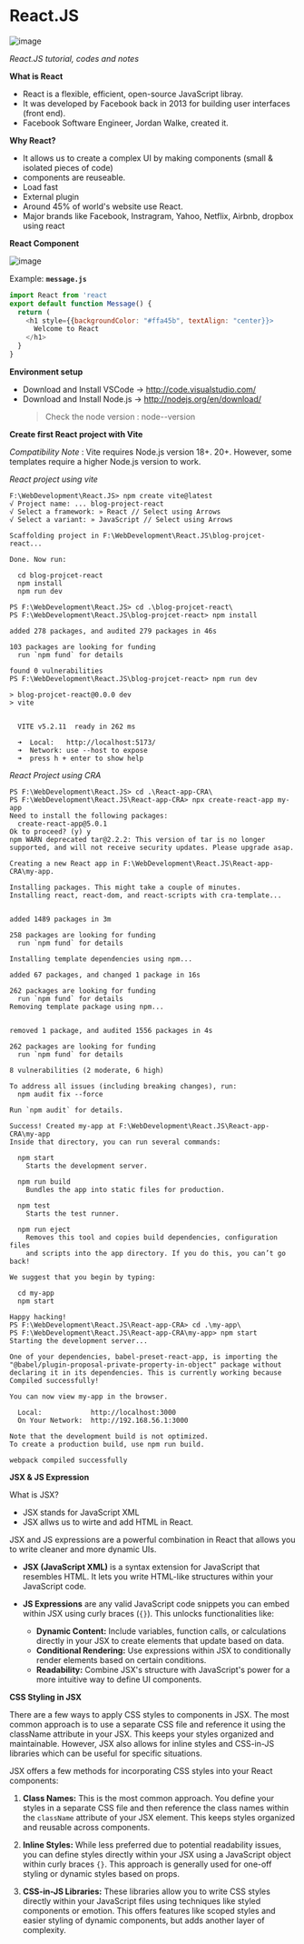 # React.JS

![image](https://github.com/sanu151/React.JS/assets/68671274/e5da8d31-081f-446d-95eb-31ae804fde35)

*React.JS tutorial, codes and notes*

**What is React**

* React is a flexible, efficient, open-source JavaScript libray.
* It was developed by Facebook back in 2013 for building user interfaces (front end).
* Facebook Software Engineer, Jordan Walke, created it.

**Why React?**
* It allows us to create a complex UI by making components (small & isolated pieces of code)
* components are reuseable.
* Load fast
* External plugin
* Around 45% of world's website use React.
* Major brands like Facebook, Instragram, Yahoo, Netflix, Airbnb, dropbox using react

**React Component**

![image](https://github.com/sanu151/React.JS/assets/68671274/bbb6b75f-4465-4d84-8b67-579ad84c9828)

Example: **`message.js`**
```JavaScript
import React from 'react
export default function Message() {
  return (
    <h1 style={{backgroundColor: "#ffa45b", textAlign: "center}}>
      Welcome to React
    </h1>
  }
}
```

**Environment setup**

* Download and Install VSCode -> http://code.visualstudio.com/
* Download and Install Node.js -> http://nodejs.org/en/download/
  > Check the node version : node--version

**Create first React project with Vite**

*Compatibility Note* : 
Vite requires Node.js version 18+. 20+. However, some templates require a higher Node.js version to work.

*React project using vite*
```
F:\WebDevelopment\React.JS> npm create vite@latest
√ Project name: ... blog-project-react
√ Select a framework: » React // Select using Arrows
√ Select a variant: » JavaScript // Select using Arrows

Scaffolding project in F:\WebDevelopment\React.JS\blog-projcet-react...

Done. Now run:

  cd blog-projcet-react
  npm install
  npm run dev

PS F:\WebDevelopment\React.JS> cd .\blog-projcet-react\
PS F:\WebDevelopment\React.JS\blog-projcet-react> npm install

added 278 packages, and audited 279 packages in 46s

103 packages are looking for funding
  run `npm fund` for details

found 0 vulnerabilities
PS F:\WebDevelopment\React.JS\blog-projcet-react> npm run dev

> blog-projcet-react@0.0.0 dev
> vite


  VITE v5.2.11  ready in 262 ms

  ➜  Local:   http://localhost:5173/
  ➜  Network: use --host to expose
  ➜  press h + enter to show help

```

*React Project using CRA*

```
PS F:\WebDevelopment\React.JS> cd .\React-app-CRA\
PS F:\WebDevelopment\React.JS\React-app-CRA> npx create-react-app my-app
Need to install the following packages:
  create-react-app@5.0.1
Ok to proceed? (y) y
npm WARN deprecated tar@2.2.2: This version of tar is no longer supported, and will not receive security updates. Please upgrade asap.

Creating a new React app in F:\WebDevelopment\React.JS\React-app-CRA\my-app.

Installing packages. This might take a couple of minutes.
Installing react, react-dom, and react-scripts with cra-template...


added 1489 packages in 3m

258 packages are looking for funding
  run `npm fund` for details

Installing template dependencies using npm...

added 67 packages, and changed 1 package in 16s

262 packages are looking for funding
  run `npm fund` for details
Removing template package using npm...


removed 1 package, and audited 1556 packages in 4s

262 packages are looking for funding
  run `npm fund` for details

8 vulnerabilities (2 moderate, 6 high)

To address all issues (including breaking changes), run:
  npm audit fix --force

Run `npm audit` for details.

Success! Created my-app at F:\WebDevelopment\React.JS\React-app-CRA\my-app
Inside that directory, you can run several commands:

  npm start
    Starts the development server.

  npm run build
    Bundles the app into static files for production.

  npm test
    Starts the test runner.

  npm run eject
    Removes this tool and copies build dependencies, configuration files
    and scripts into the app directory. If you do this, you can’t go back!

We suggest that you begin by typing:

  cd my-app
  npm start

Happy hacking!
PS F:\WebDevelopment\React.JS\React-app-CRA> cd .\my-app\   
PS F:\WebDevelopment\React.JS\React-app-CRA\my-app> npm start
Starting the development server...

One of your dependencies, babel-preset-react-app, is importing the
"@babel/plugin-proposal-private-property-in-object" package without
declaring it in its dependencies. This is currently working because
Compiled successfully!

You can now view my-app in the browser.

  Local:            http://localhost:3000
  On Your Network:  http://192.168.56.1:3000

Note that the development build is not optimized.
To create a production build, use npm run build.

webpack compiled successfully
```

**JSX & JS Expression**

What is JSX?

* JSX stands for JavaScript XML
* JSX allws us to wirte and add HTML in React.

JSX and JS expressions are a powerful combination in React that allows you to write cleaner and more dynamic UIs.

* **JSX (JavaScript XML)** is a syntax extension for JavaScript that resembles HTML. It lets you write HTML-like structures within your JavaScript code.

* **JS Expressions** are any valid JavaScript code snippets you can embed within JSX using curly braces (`{}`). This unlocks functionalities like:
  * **Dynamic Content:** Include variables, function calls, or calculations directly in your JSX to create elements that update based on data.
  * **Conditional Rendering:** Use expressions within JSX to conditionally render elements based on certain conditions.  
  * **Readability:**  Combine JSX's structure with JavaScript's power for a more intuitive way to define UI components.

**CSS Styling in JSX**

There are a few ways to apply CSS styles to components in JSX. The most common approach is to use a separate CSS file and reference it using the className attribute in your JSX. This keeps your styles organized and maintainable. However, JSX also allows for inline styles and CSS-in-JS libraries which can be useful for specific situations.

JSX offers a few methods for incorporating CSS styles into your React components:

1. **Class Names:** This is the most common approach. You define your styles in a separate CSS file and then reference the class names within the `className` attribute of your JSX element. This keeps styles organized and reusable across components.

2. **Inline Styles:** While less preferred due to potential readability issues, you can define styles directly within your JSX using a JavaScript object within curly braces `{}`. This approach is generally used for one-off styling or dynamic styles based on props.

3. **CSS-in-JS Libraries:** These libraries allow you to write CSS styles directly within your JavaScript files using techniques like styled components or emotion. This offers features like scoped styles and easier styling of dynamic components, but adds another layer of complexity.
